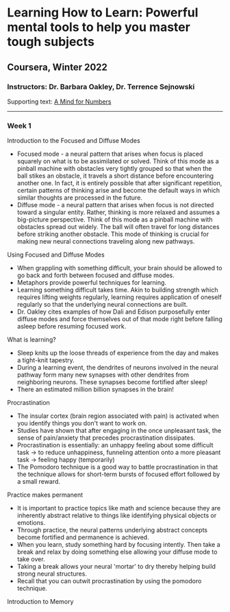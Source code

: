 # Learning How to Learn: Powerful mental tools to help you master tough subjects
## Coursera, Winter 2022
### Instructors: Dr. Barbara Oakley, Dr. Terrence Sejnowski

Supporting text: [A Mind for Numbers](https://tinyurl.com/y8c88dja)

-----

### Week 1

Introduction to the Focused and Diffuse Modes
- Focused mode - a neural pattern that arises when focus is placed squarely on what is to be assimilated or solved. Think of this mode as a pinball machine with obstacles very tightly grouped so that when the ball stikes an obstacle, it travels a short distance before encountering another one. In fact, it is entirely possible that after significant repetition, certain patterns of thinking arise and become the default ways in which similar thoughts are processed in the future.
- Diffuse mode - a neural pattern that arises when focus is not directed toward a singular entity. Rather, thinking is more relaxed and assumes a big-picture perspective. Think of this mode as a pinball machine with obstacles spread out widely. The ball will often travel for long distances before striking another obstacle. This mode of thinking is crucial for making new neural connections traveling along new pathways.

Using Focused and Diffuse Modes
- When grappling with something difficult, your brain should be allowed to go back and forth between focused and diffuse modes.
- Metaphors provide powerful techniques for learning.
- Learning something difficult takes time. Akin to building strength which requires lifting weights regularly, learning requires application of oneself regularly so that the underlying neural connections are built.
- Dr. Oakley cites examples of how Dali and Edison purposefully enter diffuse modes and force themselves out of that mode right before falling asleep before resuming focused work.

What is learning?
- Sleep knits up the loose threads of experience from the day and makes a tight-knit tapestry.
- During a learning event, the dendrites of neurons involved in the neural pathway form many new synapses with other dendrites from neighboring neurons. These synapses become fortified after sleep!
- There an estimated million billion synapses in the brain!

Procrastination
- The insular cortex (brain region associated with pain) is activated when you identify things you don't want to work on.
- Studies have shown that after engaging in the once unpleasant task, the sense of pain/anxiety that precedes procrastination dissipates.
- Procrastination is essentially: an unhappy feeling about some difficult task -> to reduce unhappiness, funneling attention onto a more pleasant task -> feeling happy (temporarily)
- The Pomodoro technique is a good way to battle procrastination in that the technique allows for short-term bursts of focused effort followed by a small reward.

Practice makes permanent
- It is important to practice topics like math and science because they are inherently abstract relative to things like identifying physical objects or emotions.
- Through practice, the neural patterns underlying abstract concepts become fortified and permanence is achieved.
- When you learn, study something hard by focusing intently. Then take a break and relax by doing something else allowing your diffuse mode to take over.
- Taking a break allows your neural 'mortar' to dry thereby helping build strong neural structures.
- Recall that you can outwit procrastination by using the pomodoro technique.

Introduction to Memory

